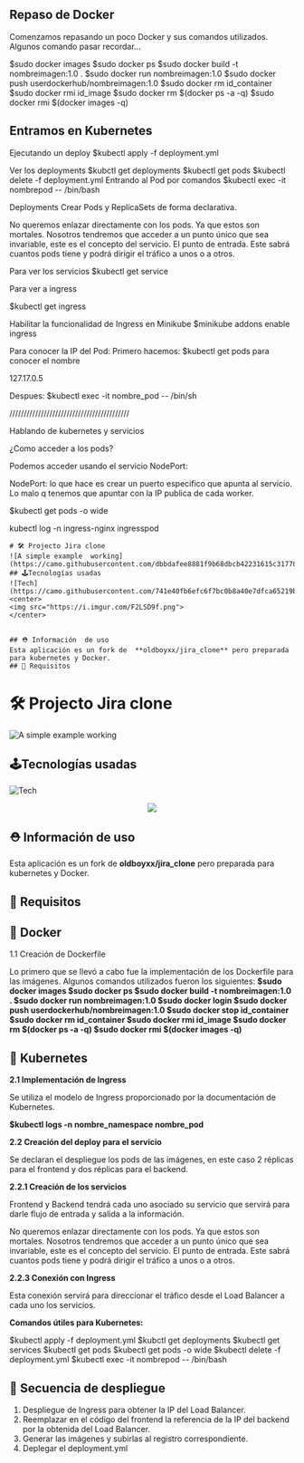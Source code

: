 ## Repaso de Docker
Comenzamos repasando un poco Docker y sus comandos utilizados.
Algunos comando pasar recordar...

$sudo docker images
$sudo docker ps
$sudo docker build -t nombreimagen:1.0 .
$sudo docker run nombreimagen:1.0
$sudo docker push userdockerhub/nombreimagen:1.0
$sudo docker rm id_container
$sudo docker rmi id_image
$sudo docker rm $(docker ps -a -q)
$sudo docker rmi $(docker images -q)


## Entramos en Kubernetes

Ejecutando un deploy
$kubectl apply -f deployment.yml

Ver los deployments
$kubctl get deployments
$kubectl get pods
$kubectl delete -f deployment.yml
Entrando al Pod por comandos
$kubectl exec -it nombrepod -- /bin/bash

Deployments 
Crear Pods y ReplicaSets de forma declarativa.

No queremos enlazar directamente con los pods. Ya que estos son mortales. Nosotros tendremos que acceder a un punto único que sea invariable, este es el concepto del servicio. El punto de entrada. Este sabrá cuantos pods tiene y podrá dirigir el tráfico a unos o a otros.

Para ver los servicios
$kubectl get service

Para ver a ingress

$kubectl get ingress

Habilitar la funcionalidad de Ingress en Minikube
$minikube addons enable ingress

Para conocer la IP del Pod:
Primero hacemos: $kubectl get pods para conocer el nombre

127.17.0.5

Despues: $kubectl exec -it nombre_pod -- /bin/sh

//////////////////////////////////////////

Hablando de kubernetes y servicios

¿Como acceder a los pods?

Podemos acceder usando el servicio NodePort:

NodePort: lo que hace es crear un puerto especifico que apunta al servicio. Lo malo q tenemos que apuntar con la IP publica de cada worker.

$kubectl get pods -o wide

kubectl log -n ingress-nginx ingresspod


```
# 🛠️ Projecto Jira clone
![A simple example  working](https://camo.githubusercontent.com/dbbdafee8881f9b68dbcb42231615c31778b1a856165d13b4f76a649765e2295/68747470733a2f2f692e6962622e636f2f6276465062776b2f53637265656e73686f742d323032302d30332d32342d4a6972612d436c6f6e652e706e67)
## 🕹️Tecnologías usadas 
![Tech](https://camo.githubusercontent.com/741e40fb6efc6f7bc0b8a40e7dfca65219b483cf23656d4313b2b3687e2f5e4e/68747470733a2f2f692e6962622e636f2f4456466a38504c2f746563682d69636f6e732e6a7067)        
<center>
<img src="https://i.imgur.com/F2LSD9f.png">
</center>


## ⛑️ Información  de uso
Esta aplicación es un fork de  **oldboyxx/jira_clone** pero preparada para kubernetes y Docker.
## 🥸 Requisitos
``````
# 🛠️ Projecto Jira clone
![A simple example  working](https://camo.githubusercontent.com/dbbdafee8881f9b68dbcb42231615c31778b1a856165d13b4f76a649765e2295/68747470733a2f2f692e6962622e636f2f6276465062776b2f53637265656e73686f742d323032302d30332d32342d4a6972612d436c6f6e652e706e67)
## 🕹️Tecnologías usadas 
![Tech](https://camo.githubusercontent.com/741e40fb6efc6f7bc0b8a40e7dfca65219b483cf23656d4313b2b3687e2f5e4e/68747470733a2f2f692e6962622e636f2f4456466a38504c2f746563682d69636f6e732e6a7067)        
<center>
<img src="https://i.imgur.com/F2LSD9f.png">
</center>


## ⛑️ Información  de uso
Esta aplicación es un fork de  **oldboyxx/jira_clone** pero preparada para kubernetes y Docker.
## 🥸 Requisitos

## 🐋 Docker

1.1 Creación de Dockerfile 

Lo primero que se llevó a cabo fue la implementación de los Dockerfile para las imágenes. 
Algunos comandos utilizados fueron los siguientes:
**$sudo docker images 
$sudo docker ps 
$sudo docker build -t nombreimagen:1.0 . 
$sudo docker run nombreimagen:1.0 
$sudo docker login
$sudo docker push userdockerhub/nombreimagen:1.0 
$sudo docker stop id_container
$sudo docker rm id_container 
$sudo docker rmi id_image 
$sudo docker rm $(docker ps -a -q) 
$sudo docker rmi $(docker images -q)**

## 🏸 Kubernetes

**2.1 Implementación de Ingress**

Se utiliza el modelo de Ingress proporcionado por la documentación de Kubernetes. 

**$kubectl logs -n nombre_namespace nombre_pod** 

**2.2 Creación del deploy para el servicio** 

Se declaran el despliegue los pods de las imágenes, en este caso 2 réplicas para el frontend y dos réplicas para el backend. 

**2.2.1 Creación de los servicios**

Frontend y Backend tendrá cada uno asociado su servicio que servirá para darle flujo de entrada y salida a la información.

No queremos enlazar directamente con los pods. Ya que estos son mortales. Nosotros tendremos que acceder a un punto único que sea invariable, este es el concepto del servicio. El punto de entrada. Este sabrá cuantos pods tiene y podrá dirigir el tráfico a unos o a otros.

**2.2.3 Conexión con Ingress**

Esta conexión servirá para direccionar el tráfico desde el Load Balancer a cada uno los servicios.

**Comandos útiles para Kubernetes:**

$kubectl apply -f deployment.yml
$kubctl get deployments
$kubectl get services 
$kubectl get pods
$kubectl get pods -o wide 
$kubectl delete -f deployment.yml
$kubectl exec -it nombrepod -- /bin/bash

## 🧩 Secuencia de despliegue

1. Despliegue de Ingress para obtener la IP del Load Balancer.
2. Reemplazar en el código del frontend la referencia de la IP del backend por la obtenida del Load Balancer.
3. Generar las imágenes y subirlas al registro correspondiente.
4. Deplegar el deployment.yml 


















